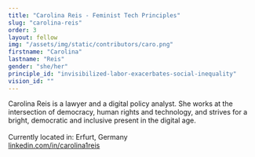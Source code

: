 ```yaml
---
title: "Carolina Reis - Feminist Tech Principles"
slug: "carolina-reis"
order: 3
layout: fellow
img: "/assets/img/static/contributors/caro.png"
firstname: "Carolina"
lastname: "Reis"
gender: "she/her"
principle_id: "invisibilized-labor-exacerbates-social-inequality"
vision_id: ""
---
```


Carolina Reis is a lawyer and a digital policy analyst. She works at the intersection of democracy, human rights and technology, and strives for a bright, democratic and inclusive present in the digital age. <br>
<br>
Currently located in: Erfurt, Germany  <br>
[linkedin.com/in/carolina1reis](https://www.linkedin.com/in/carolina1reis/)





